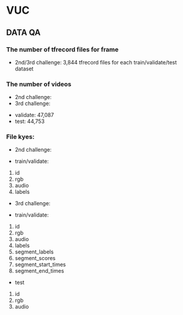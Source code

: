 # VUC

## DATA QA

### The number of tfrecord files for frame
* 2nd/3rd challenge: 3,844 tfrecord files for each train/validate/test dataset

### The number of videos
* 2nd challenge:
* 3rd challenge:
 - validate: 47,087
 - test: 44,753

### File kyes:
* 2nd challenge:
 - train/validate:
  1) id
  2) rgb
  3) audio
  4) labels
* 3rd challenge:
 - train/validate:
  1) id
  2) rgb
  3) audio
  4) labels
  5) segment_labels
  6) segment_scores
  7) segment_start_times
  8) segment_end_times
 - test
  1) id
  2) rgb
  3) audio
  
 
